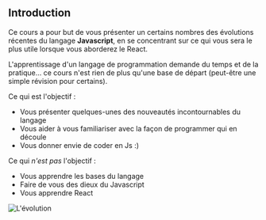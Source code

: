 ## Introduction

Ce cours a pour but de vous présenter un certains nombres des évolutions récentes du langage **Javascript**, en se concentrant sur ce qui vous sera le plus utile lorsque vous aborderez le React.

L'apprentissage d'un langage de programmation demande du temps et de la pratique... ce cours n'est rien de plus qu'une base de départ (peut-être une simple révision pour certains). 

Ce qui est l'objectif :
- Vous présenter quelques-unes des nouveautés incontournables du langage
- Vous aider à vous familiariser avec la façon de programmer qui en découle
- Vous donner envie de coder en Js :) 

Ce qui *n'est pas* l'objectif :
- Vous apprendre les bases du langage
- Faire de vous des dieux du Javascript
- Vous apprendre React

![L'évolution](/markdown-resources/pictures/evolution.png)
